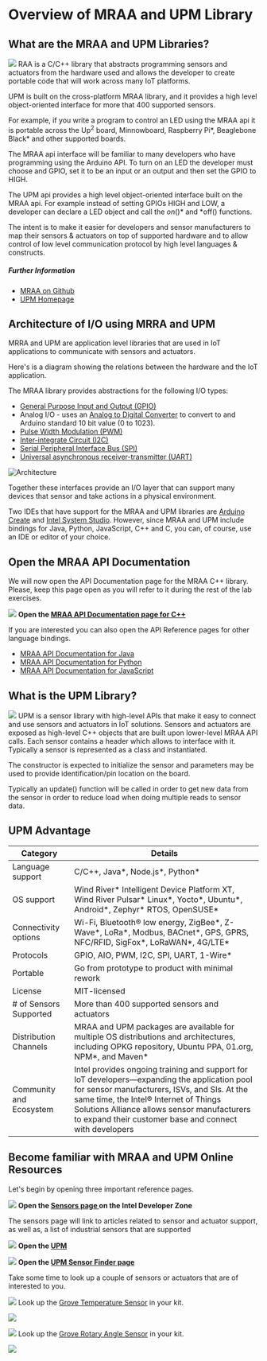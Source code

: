 # Overview of MRAA and UPM Library

## What are the MRAA and UPM Libraries?
![](./images/mraa.png)
RAA is a C/C++ library that abstracts programming sensors and actuators from the hardware used and allows the developer to create portable code that will work across many IoT platforms.

UPM is built on the cross-platform MRAA library, and it provides a high level object-oriented interface for more that 400 supported sensors. 

For example, if you write a program to control an LED using the MRAA api it is portable across the Up<sup>2</sup> board, Minnowboard, Raspberry Pi*, Beaglebone Black* and other supported boards. 

The MRAA api interface will be familiar to many developers who have programming using the Arduino API. To turn on an LED the developer must choose and GPIO, set it to be an input or an output and then set the GPIO to HIGH.

The UPM api provides a high level object-oriented interface built on the MRAA api. For example instead of setting GPIOs HIGH and LOW, a developer can declare a LED object and call the *on*()* and *off() functions.

The intent is to make it easier for developers and sensor manufacturers to map their sensors & actuators on top of supported hardware and to allow control of low level communication protocol by high level languages & constructs.

##### Further Information
- [MRAA on Github](https://github.com/intel-iot-devkit/mraa)
- [UPM Homepage](http://upm.mraa.io/)

## Architecture of I/O using MRRA and UPM
MRRA and UPM are application level libraries that are used in IoT applications to communicate with sensors and actuators.

Here's is a diagram showing the relations between the hardware and the IoT application.

The MRAA library provides abstractions for the following I/O types:
 * [General Purpose Input and Output (GPIO)](https://en.wikipedia.org/wiki/General-purpose_input/output)
 * Analog I/O - uses an [Analog to Digital Converter](https://en.wikipedia.org/wiki/Analog-to-digital_converter) to convert to and Arduino standard 10 bit value (0 to 1023).
 * [Pulse Width Modulation (PWM)](https://en.wikipedia.org/wiki/Pulse-width_modulation)
 * [Inter-integrate Circuit (I2C)](https://en.wikipedia.org/wiki/I%C2%B2C)
 * [Serial Peripheral Interface Bus (SPI)](https://en.wikipedia.org/wiki/Serial_Peripheral_Interface_Bus)
 * [Universal asynchronous receiver-transmitter (UART)](https://en.wikipedia.org/wiki/Universal_asynchronous_receiver-transmitter)

![Architecture](./images/arch.png)

Together these interfaces provide an I/O layer that can support many devices that sensor and take actions in a physical environment.

Two IDEs that have support for the MRAA and UPM libraries are [Arduino Create](https://create.rduino.cc) and [Intel System Studio](). However, since MRAA and UPM include bindings for Java, Python, JavaScript, C++ and C, you can, of course, use an IDE or editor of your choice.

## Open the MRAA API Documentation
We will now open the API Documentation page for the MRAA C++ library. Please, keep this page open as you will refer to it during the rest of the lab exercises.

![](./images/action.png) **Open the [MRAA API Documentation page for C++](https://iotdk.intel.com/docs/master/mraa/)**

If you are interested you can also open the API Reference pages for other language bindings.
* [MRAA API Documentation for Java](https://iotdk.intel.com/docs/master/mraa/java/)
* [MRAA API Documentation for Python](https://iotdk.intel.com/docs/master/mraa/python/)
* [MRAA API Documentation for JavaScript](https://iotdk.intel.com/docs/master/mraa/node/)

## What is the UPM Library?
![](./images/logo.png)
UPM is a sensor library with high-level APIs that make it easy to connect and use sensors and actuators in IoT solutions. Sensors and actuators are exposed as high-level C++ objects that are built upon lower-level MRAA API calls. Each sensor contains a header which allows to interface with it. Typically a sensor is represented as a class and instantiated.

The constructor is expected to initialize the sensor and parameters may be used to provide identification/pin location on the board.

Typically an update() function will be called in order to get new data from the sensor in order to reduce load when doing multiple reads to sensor data.

## UPM Advantage


|        Category  | Details          |
|------------------|------------------|
| Language support | C/C++, Java*, Node.js*, Python*| 
| OS support | Wind River* Intelligent Device Platform XT, Wind River Pulsar* Linux*, Yocto*, Ubuntu*, Android*, Zephyr* RTOS, OpenSUSE*| 
| Connectivity options | Wi-Fi, Bluetooth® low energy, ZigBee*, Z-Wave*, LoRa*, Modbus, BACnet*, GPS, GPRS, NFC/RFID, SigFox*, LoRaWAN*, 4G/LTE*| 
| Protocols | GPIO, AIO, PWM, I2C, SPI, UART, 1-Wire* | 
| Portable | Go from prototype to product with minimal rework | 
| License | MIT-licensed | 
| # of Sensors Supported | More than 400 supported sensors and actuators| 
| Distribution Channels | MRAA and UPM packages are available for multiple OS distributions and architectures, including OPKG repository, Ubuntu PPA, 01.org, NPM*, and Maven*|
| Community and Ecosystem | Intel provides ongoing training and support for IoT developers—expanding the application pool for sensor manufacturers, ISVs, and SIs. At the same time, the Intel® Internet of Things Solutions Alliance allows sensor manufacturers to expand their customer base and connect with developers|

## Become familiar with MRAA and UPM Online Resources

Let's begin by opening three important reference pages.

![](./images/action.png) **Open the [Sensors page ](https://iotdk.intel.com/docs/master/mraa/) on the Intel Developer Zone**

The sensors page will link to articles related to sensor and actuator support, as well as, a list of industrial sensors that are supported

![](./images/action.png) **Open the [UPM](https://upm.mraa.io/)**

![](./images/action.png) **Open the [UPM Sensor Finder page](https://upm.mraa.io/findSensor.html)**

Take some time to look up a couple of sensors or actuators that are of interested to you.

![](./images/action.png) Look up the [Grove Temperature Sensor](https://upm.mraa.io/sensorDetail.html?name=Temperature) in your kit.

![](./images/temp.png)

![](./images/action.png) Look up the [Grove Rotary Angle Sensor](https://upm.mraa.io/sensorDetail.html?name=rotary) in your kit.

![](./images/rotary.png)
